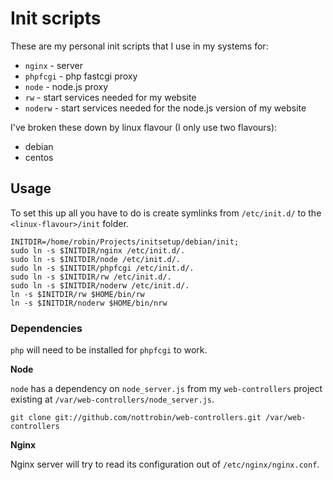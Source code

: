 Init scripts
==

These are my personal init scripts that I use in my systems for:

- `nginx` - server
- `phpfcgi` - php fastcgi proxy
- `node` - node.js proxy
- `rw` - start services needed for my website
- `noderw` - start services needed for the node.js version of my website

I've broken these down by linux flavour (I only use two flavours):

- debian
- centos

Usage
--

To set this up all you have to do is create symlinks from `/etc/init.d/` to the `<linux-flavour>/init` folder.

```
INITDIR=/home/robin/Projects/initsetup/debian/init;
sudo ln -s $INITDIR/nginx /etc/init.d/.
sudo ln -s $INITDIR/node /etc/init.d/.
sudo ln -s $INITDIR/phpfcgi /etc/init.d/.
sudo ln -s $INITDIR/rw /etc/init.d/.
sudo ln -s $INITDIR/noderw /etc/init.d/.
ln -s $INITDIR/rw $HOME/bin/rw
ln -s $INITDIR/noderw $HOME/bin/nrw
```

### Dependencies

`php` will need to be installed for `phpfcgi` to work.

**Node**

`node` has a dependency on `node_server.js` from my `web-controllers` project existing at `/var/web-controllers/node_server.js`.

```
git clone git://github.com/nottrobin/web-controllers.git /var/web-controllers
```

**Nginx**

Nginx server will try to read its configuration out of `/etc/nginx/nginx.conf`.

